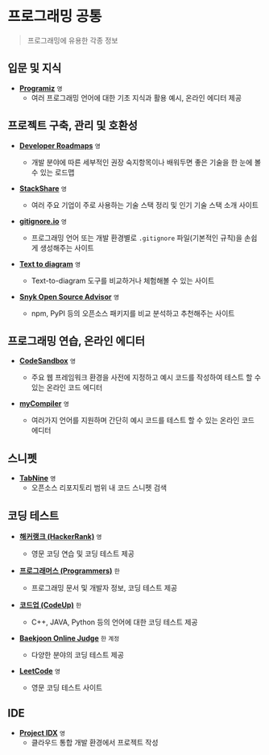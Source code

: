 # 프로그래밍 공통

> 프로그래밍에 유용한 각종 정보

## 입문 및 지식

- **[Programiz](https://www.programiz.com)** `영`
  - 여러 프로그래밍 언어에 대한 기초 지식과 활용 예시, 온라인 에디터 제공

## 프로젝트 구축, 관리 및 호환성

- **[Developer Roadmaps](https://roadmap.sh)** `영`
  - 개발 분야에 따른 세부적인 권장 숙지항목이나 배워두면 좋은 기술을 한 눈에 볼 수 있는 로드맵

- **[StackShare](https://stackshare.io)** `영`
  - 여러 주요 기업이 주로 사용하는 기술 스택 정리 및 인기 기술 스택 소개 사이트

- **[gitignore.io](https://www.toptal.com/developers/gitignore)** `영`
  - 프로그래밍 언어 또는 개발 환경별로 `.gitignore` 파일(기본적인 규칙)을 손쉽게 생성해주는 사이트

- **[Text to diagram](https://text-to-diagram.com)** `영`
  - Text-to-diagram 도구를 비교하거나 체험해볼 수 있는 사이트

- **[Snyk Open Source Advisor](https://snyk.io/advisor)** `영`
  - npm, PyPI 등의 오픈소스 패키지를 비교 분석하고 추천해주는 사이트

## 프로그래밍 연습, 온라인 에디터

- **[CodeSandbox](https://codesandbox.io)** `영`
  - 주요 웹 프레임워크 환경을 사전에 지정하고 예시 코드를 작성하여 테스트 할 수 있는 온라인 코드 에디터

- **[myCompiler](https://www.mycompiler.io)** `영`
  - 여러가지 언어를 지원하며 간단히 예시 코드를 테스트 할 수 있는 온라인 코드 에디터

## 스니펫

- **[TabNine](https://www.tabnine.com/code)** `영`
  - 오픈소스 리포지토리 범위 내 코드 스니펫 검색

## 코딩 테스트

- **[해커랭크 (HackerRank)](https://www.hackerrank.com)** `영`
  - 영문 코딩 연습 및 코딩 테스트 제공

- **[프로그래머스 (Programmers)](https://programmers.co.kr/learn/challenges)** `한`
  - 프로그래밍 문서 및 개발자 정보, 코딩 테스트 제공

- **[코드업 (CodeUp)](https://www.codeup.kr)** `한`
  - C++, JAVA, Python 등의 언어에 대한 코딩 테스트 제공

- **[Baekjoon Online Judge](https://www.acmicpc.net)** `한` `계정`
  - 다양한 분야의 코딩 테스트 제공

- **[LeetCode](https://leetcode.com)** `영`
  - 영문 코딩 테스트 사이트

## IDE

- **[Project IDX](https://idx.dev)** `영`
  - 클라우드 통합 개발 환경에서 프로젝트 작성
